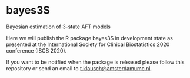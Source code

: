 # bayes3S
Bayesian estimation of 3-state AFT models

Here we will publish the R package bayes3S in development state as presented at the International Society for Clinical Biostatistics 2020 conference (ISCB 2020).

If you want to be notified when the package is released please follow this repository or send an email to t.klausch@amsterdamumc.nl.
